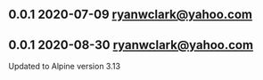 ## 0.0.1 2020-07-09 <ryanwclark@yahoo.com>

## 0.0.1 2020-08-30 <ryanwclark@yahoo.com>
Updated to Alpine version 3.13

